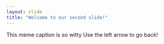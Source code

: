 ```yaml
---
layout: slide
title: "Welcome to our second slide!"
---
```

This meme caption is so witty
Use the left arrow to go back!
